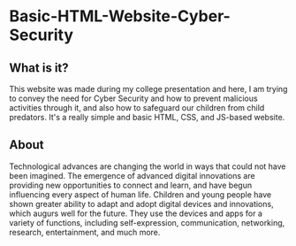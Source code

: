 # Basic-HTML-Website-Cyber-Security

## What is it?

This website was made during my college presentation and here, I am trying to convey the need for Cyber Security and how to prevent malicious activities through it, and also how to safeguard our children from child predators. It's a really simple and basic HTML, CSS, and JS-based website.

## About

Technological advances are changing the world in ways that could not have been imagined. The emergence of advanced digital innovations are providing new opportunities to connect and learn, and have begun influencing every aspect of human life. Children and young people have shown greater ability to adapt and adopt digital devices and innovations, which augurs well for the future. They use the devices and apps for a variety of functions, including self-expression, communication, networking, research, entertainment, and much more.
